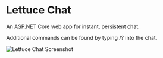 # Lettuce Chat
An ASP.NET Core web app for instant, persistent chat.

Additional commands can be found by typing /? into the chat.

![Lettuce Chat Screenshot](https://translucency.info/Images/Screenshots/LettuceChat2.png)
